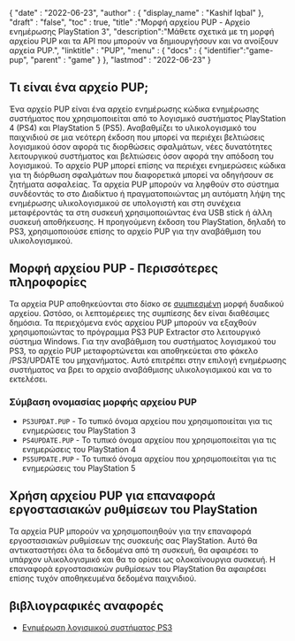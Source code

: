 {
  "date" : "2022-06-23",
  "author" : {
    "display_name" : "Kashif Iqbal"
},
  "draft" : "false",
  "toc" : true,
  "title" :"Μορφή αρχείου PUP - Αρχείο ενημέρωσης PlayStation 3",
  "description":"Μάθετε σχετικά με τη μορφή αρχείου PUP και τα API που μπορούν να δημιουργήσουν και να ανοίξουν αρχεία PUP.",
  "linktitle" : "PUP",
  "menu" : {
    "docs" : {
      "identifier":"game-pup",
      "parent" : "game"
}
},
  "lastmod" : "2022-06-23"
}

## Τι είναι ένα αρχείο PUP;

Ένα αρχείο PUP είναι ένα αρχείο ενημέρωσης κώδικα ενημέρωσης συστήματος που χρησιμοποιείται από το λογισμικό συστήματος PlayStation 4 (PS4) και PlayStation 5 (PS5). Αναβαθμίζει το υλικολογισμικό του παιχνιδιού σε μια νεότερη έκδοση που μπορεί να περιέχει βελτιώσεις λογισμικού όσον αφορά τις διορθώσεις σφαλμάτων, νέες δυνατότητες λειτουργικού συστήματος και βελτιώσεις όσον αφορά την απόδοση του λογισμικού. Το αρχείο PUP μπορεί επίσης να περιέχει ενημερώσεις κώδικα για τη διόρθωση σφαλμάτων που διαφορετικά μπορεί να οδηγήσουν σε ζητήματα ασφαλείας. Τα αρχεία PUP μπορούν να ληφθούν στο σύστημα συνδέοντάς το στο Διαδίκτυο ή πραγματοποιώντας μη αυτόματη λήψη της ενημέρωσης υλικολογισμικού σε υπολογιστή και στη συνέχεια μεταφέροντάς τα στη συσκευή χρησιμοποιώντας ένα USB stick ή άλλη συσκευή αποθήκευσης. Η προηγούμενη έκδοση του PlayStation, δηλαδή το PS3, χρησιμοποιούσε επίσης το αρχείο PUP για την αναβάθμιση του υλικολογισμικού.

## Μορφή αρχείου PUP - Περισσότερες πληροφορίες

Τα αρχεία PUP αποθηκεύονται στο δίσκο σε [συμπιεσμένη](/el/compression/) μορφή δυαδικού αρχείου. Ωστόσο, οι λεπτομέρειες της συμπίεσης δεν είναι διαθέσιμες δημόσια. Τα περιεχόμενα ενός αρχείου PUP μπορούν να εξαχθούν χρησιμοποιώντας το πρόγραμμα PS3 PUP Extractor στο λειτουργικό σύστημα Windows. Για την αναβάθμιση του συστήματος λογισμικού του PS3, το αρχείο PUP μεταφορτώνεται και αποθηκεύεται στο φάκελο /PS3/UPDATE του μηχανήματος. Αυτό επιτρέπει στην επιλογή ενημέρωσης συστήματος να βρει το αρχείο αναβάθμισης υλικολογισμικού και να το εκτελέσει.

### Σύμβαση ονομασίας μορφής αρχείου PUP

* `PS3UPDAT.PUP` - Το τυπικό όνομα αρχείου που χρησιμοποιείται για τις ενημερώσεις του PlayStation 3
* `PS4UPDATE.PUP` - Το τυπικό όνομα αρχείου που χρησιμοποιείται για τις ενημερώσεις του PlayStation 4
* `PS5UPDATE.PUP` - Το τυπικό όνομα αρχείου που χρησιμοποιείται για τις ενημερώσεις του PlayStation 5

## Χρήση αρχείου PUP για επαναφορά εργοστασιακών ρυθμίσεων του PlayStation

Τα αρχεία PUP μπορούν να χρησιμοποιηθούν για την επαναφορά εργοστασιακών ρυθμίσεων της συσκευής σας PlayStation. Αυτό θα αντικαταστήσει όλα τα δεδομένα από τη συσκευή, θα αφαιρέσει το υπάρχον υλικολογισμικό και θα το ορίσει ως ολοκαίνουργια συσκευή. Η επαναφορά εργοστασιακών ρυθμίσεων του PlayStation θα αφαιρέσει επίσης τυχόν αποθηκευμένα δεδομένα παιχνιδιού.

## βιβλιογραφικές αναφορές

* [Ενημέρωση λογισμικού συστήματος PS3](https://www.playstation.com/en-us/support/hardware/ps3/system-software/)

